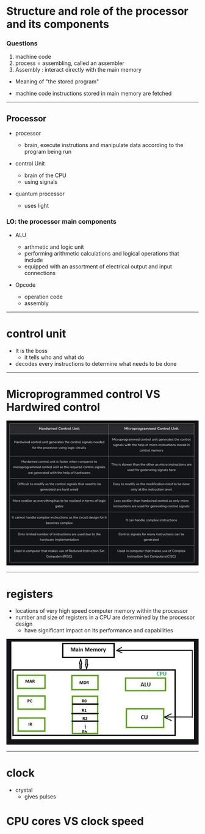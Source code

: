 # Structure and role of the processor and its components

### Questions

1) machine code
2) process = assembling, called an assembler
4) Assembly : interact directly with the main memory

- Meaning of "the stored program"

- machine code instructions stored in main memory are fetched

---

## Processor 

- processor
    - brain, execute instrutions and manipulate data according to the program being run
- control Unit
    - brain of the CPU
    - using signals

- quantum processor
    - uses light

### LO: the processor main components

- ALU
    - arthmetic and logic unit
    - performing arithmetic calculations and logical operations that include
    - equipped with an assortment of electrical output and input connections

- Opcode
    - operation code
    - assembly


---

# control unit

- It is the boss
    - it tells who and what do
- decodes every instructions to determine what needs to be done


---

# Microprogrammed control VS Hardwired control

![microvshardwired](image-1.png)

---

# registers

- locations of very high speed computer memory within the processor
- number and size of registers in a CPU are determined by the processor design
    - have significant impact on its performance and capabilities

![registers](image-2.png)

---

# clock

- crystal
    - gives pulses

# CPU cores VS clock speed

